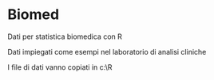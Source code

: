 # Biomed
Dati per statistica biomedica con R

Dati impiegati come esempi nel laboratorio di analisi cliniche

I file di dati vanno copiati in c:\R

